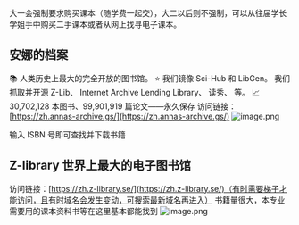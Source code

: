 大一会强制要求购买课本（随学费一起交），大二以后则不强制，可以从往届学长学姐手中购买二手课本或者从网上找寻电子课本。
## 安娜的档案
📚 人类历史上最大的完全开放的图书馆。 ⭐️ 我们镜像 Sci-Hub 和 LibGen。 我们抓取并开源 Z-Lib、 Internet Archive Lending Library、 读秀、 等。 📈 30,702,128 本图书、99,901,919 篇论文——永久保存
访问链接：[https://zh.annas-archive.gs/](https://zh.annas-archive.gs/)
![image.png](https://cdn.nlark.com/yuque/0/2024/png/26700083/1711814130212-0232cb0d-178b-4321-b970-c073234b72a5.png#averageHue=%23f2f1ec&clientId=u42f15244-fd3f-4&from=paste&height=849&id=u22df1031&originHeight=849&originWidth=1458&originalType=binary&ratio=1&rotation=0&showTitle=false&size=143591&status=done&style=none&taskId=u87c6d113-7f42-4741-942a-69fcb3f35f7&title=&width=1458)

输入 ISBN 号即可查找并下载书籍

## Z-library 世界上最大的电子图书馆
访问链接：[https://zh.z-library.se/](https://zh.z-library.se/)（有时需要梯子才能访问，且有时域名会发生变动，可搜索最新域名再进入）
书籍量很大，本专业需要用的课本资料书等在这里基本都能找到
![image.png](https://cdn.nlark.com/yuque/0/2024/png/43814715/1713965810723-4f256a7b-c6c6-4cd3-b35f-534d86005f54.png#averageHue=%23f3f6f5&clientId=udcdb9035-97b0-4&from=paste&height=788&id=u9f1fa835&originHeight=788&originWidth=1719&originalType=binary&ratio=1&rotation=0&showTitle=false&size=448207&status=done&style=none&taskId=uc7b51111-8a75-450a-a8d2-6788ebe5dbd&title=&width=1719)
